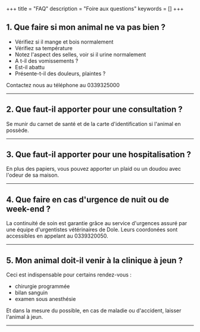 +++
title = "FAQ"
description = "Foire aux questions"
keywords = []
+++

## 1. Que faire si mon animal ne va pas bien ?
- Vérifiez si il mange et bois normalement
- Vérifiez sa température
- Notez l'aspect des selles, voir si il urine normalement
- A t-il des vomissements ?
- Est-il abattu
- Présente-t-il des douleurs, plaintes ?

Contactez nous au téléphone au 0339325000

------
## 2. Que faut-il apporter pour une consultation ?

Se munir du carnet de santé et de la carte d'identification si l'animal en possède.

------
## 3. Que faut-il apporter pour une hospitalisation ?

En plus des papiers, vous pouvez apporter un plaid ou un doudou avec l'odeur de sa maison.

-------
## 4. Que faire en cas d'urgence de nuit ou de week-end ?

La continuité de soin est garantie grâce au service d'urgences assuré par une équipe d'urgentistes vétérinaires de Dole. Leurs coordonées sont accessibles en appelant au 0339320050.

------
## 5. Mon animal doit-il venir à la clinique à jeun ?

Ceci est indispensable pour certains rendez-vous :
- chirurgie programmée
- bilan sanguin
- examen sous anesthésie

Et dans la mesure du possible, en cas de maladie ou d'accident, laisser l'animal à jeun.

-----
